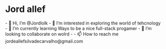 <h1>Jord allef</h1>
- 👋 Hi, I’m @Jordlolk
- 👀 I’m interested in exploring the world of tehcnology
- 🌱 I’m currently learning Ways to be a nice full-stack progamer
- 💞️ I’m looking to collaborate on wolrd
- 
- 📫 How to reach me jordeallefsilvadecarvalho@gmail.com

<!---
Jordlolk/Jordlolk is a ✨ special ✨ repository because its `README.md` (this file) appears on your GitHub profile.
You can click the Preview link to take a look at your changes.
--->
